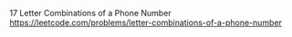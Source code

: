 17 Letter Combinations of a Phone Number https://leetcode.com/problems/letter-combinations-of-a-phone-number